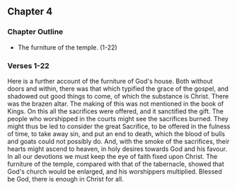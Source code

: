 ## Chapter 4

### Chapter Outline

- The furniture of the temple. (1-22)

### Verses 1-22

Here is a further account of the furniture of God's house. Both without doors and within, there was that which typified the grace of the gospel, and shadowed out good things to come, of which the substance is Christ. There was the brazen altar. The making of this was not mentioned in the book of Kings. On this all the sacrifices were offered, and it sanctified the gift. The people who worshipped in the courts might see the sacrifices burned. They might thus be led to consider the great Sacrifice, to be offered in the fulness of time, to take away sin, and put an end to death, which the blood of bulls and goats could not possibly do. And, with the smoke of the sacrifices, their hearts might ascend to heaven, in holy desires towards God and his favour. In all our devotions we must keep the eye of faith fixed upon Christ. The furniture of the temple, compared with that of the tabernacle, showed that God's church would be enlarged, and his worshippers multiplied. Blessed be God, there is enough in Christ for all.


